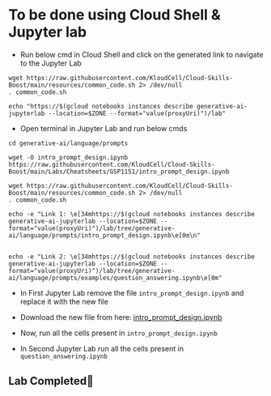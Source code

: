 # **To be done using Cloud Shell & Jupyter lab**

- Run below cmd in Cloud Shell and click on the generated link to navigate to the Jupyter Lab

```
wget https://raw.githubusercontent.com/KloudCell/Cloud-Skills-Boost/main/resources/common_code.sh 2> /dev/null
. common_code.sh

echo "https://$(gcloud notebooks instances describe generative-ai-jupyterlab --location=$ZONE --format="value(proxyUri)")/lab"
```

- Open terminal in Jupyter Lab and run below cmds

```
cd generative-ai/language/prompts

wget -O intro_prompt_design.ipynb https://raw.githubusercontent.com/KloudCell/Cloud-Skills-Boost/main/Labs/Cheatsheets/GSP1151/intro_prompt_design.ipynb

wget https://raw.githubusercontent.com/KloudCell/Cloud-Skills-Boost/main/resources/common_code.sh 2> /dev/null
. common_code.sh

echo -e "Link 1: \e[34mhttps://$(gcloud notebooks instances describe generative-ai-jupyterlab --location=$ZONE --format="value(proxyUri)")/lab/tree/generative-ai/language/prompts/intro_prompt_design.ipynb\e[0m\n"


echo -e "Link 2: \e[34mhttps://$(gcloud notebooks instances describe generative-ai-jupyterlab --location=$ZONE --format="value(proxyUri)")/lab/tree/generative-ai/language/prompts/examples/question_answering.ipynb\e[0m"
```

- In First Jupyter Lab remove the file `intro_prompt_design.ipynb` and replace it with the new file
- Download the new file from here: <a href="https://github.com/KloudCell/Cloud-Skills-Boost/blob/main/Labs/Cheatsheets/GSP1151/intro_prompt_design.ipynb">intro_prompt_design.ipynb</a>
- Now, run all the cells present in `intro_prompt_design.ipynb`

- In Second Jupyter Lab run all the cells present in `question_answering.ipynb`

## Lab Completed🎉